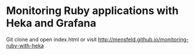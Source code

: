 # Monitoring Ruby applications with Heka and Grafana

Git clone and open index.html or visit http://mensfeld.github.io/monitoring-ruby-with-heka
